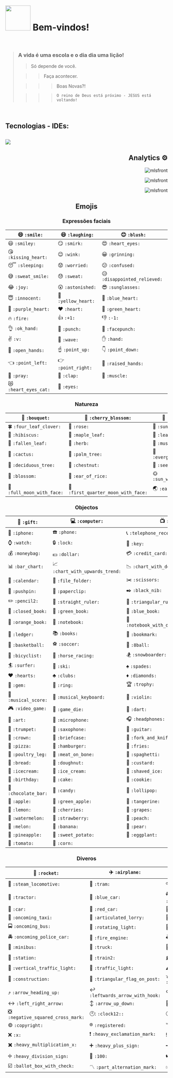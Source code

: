 <h1><img src="https://emojis.slackmojis.com/emojis/images/1450372448/149/sonic.gif?1450372448" width="78"/> Bem-vindos!</h1>

<br>

> ### A vida é uma escola e o dia dia uma lição!
>
>> Só depende de você.
>
>>> Faça acontecer.
>
>>>> Boas Novas?!
>
>>>> `O reino de Deus está próximo - JESUS está voltando!`

<br>

<div align="left">   
<h2> Tecnologias - IDEs:<h2>
  <p>
    <a href="https://skillicons.dev">
      <img src="https://skillicons.dev/icons?i=html,js,css,php,react,nodejs,laravel,wordpress,bootstrap,mysql,java,md,py,qt,vscode,atom,androidstudio,eclipse,git,github,linux,svg,aws" />
    </a>
  </p>
</div>

<div align="right">  
  <h2>Analytics ⚙️</h2>
  <p><img src="https://github-readme-stats.vercel.app/api/top-langs?username=mlsfront&show_icons=true&locale=en&layout=compact" alt="mlsfront" /></p>
  
  <p><img src="https://github-readme-stats.vercel.app/api?username=mlsfront&show_icons=true&locale=en" alt="mlsfront" /></p>
  
  <p><img src="https://github-readme-streak-stats.herokuapp.com/?user=mlsfront&" alt="mlsfront" /></p>
</div>

<div align="center">
  <h2>Emojis</h2>
  
  ### Expressões faciais
  | :smile: `:smile:` | :laughing: `:laughing:` | :blush: `:blush:` |
  |---|---|---|
  | :smiley: `:smiley:` | :smirk: `:smirk:` | :heart_eyes: `:heart_eyes:` |
  | :kissing_heart: `:kissing_heart:` | :wink: `:wink:` | :grinning: `:grinning:` |
  | :sleeping: `:sleeping:` | :worried: `:worried:` | :confused: `:confused:` |
  | :sweat_smile: `:sweat_smile:` | :sweat: `:sweat:` | :disappointed_relieved: `:disappointed_relieved:` |
  | :joy: `:joy:` | :astonished: `:astonished:` | :sunglasses: `:sunglasses:` |
  | :innocent: `:innocent:` | :yellow_heart: `:yellow_heart:` | :blue_heart: `:blue_heart:` |
  | :purple_heart: `:purple_heart:` | :heart: `:heart:` | :green_heart: `:green_heart:` |
  | :fire: `:fire:` | :+1: `:+1:` | :-1: `:-1:` |
  | :ok_hand: `:ok_hand:` | :punch: `:punch:` | :facepunch: `:facepunch:` |
  | :v: `:v:` | :wave: `:wave:` | :hand: `:hand:` |
  | :open_hands: `:open_hands:` | :point_up: `:point_up:` | :point_down: `:point_down:` |
  | :point_left: `:point_left:` | :point_right: `:point_right:` | :raised_hands: `:raised_hands:` |
  | :pray: `:pray:` | :clap: `:clap:` | :muscle: `:muscle:` |
  | :heart_eyes_cat: `:heart_eyes_cat:` | :eyes: `:eyes:` |
  
  ### Natureza
  | :bouquet: `:bouquet:` | :cherry_blossom: `:cherry_blossom:` | :tulip: `:tulip:` |
  |---|---|---|
  | :four_leaf_clover: `:four_leaf_clover:` | :rose: `:rose:` | :sunflower: `:sunflower:` |
  | :hibiscus: `:hibiscus:` | :maple_leaf: `:maple_leaf:` | :leaves: `:leaves:` |
  | :fallen_leaf: `:fallen_leaf:` | :herb: `:herb:` | :mushroom: `:mushroom:` |
  | :cactus: `:cactus:` | :palm_tree: `:palm_tree:` | :evergreen_tree: `:evergreen_tree:` |
  | :deciduous_tree: `:deciduous_tree:` | :chestnut: `:chestnut:` | :seedling: `:seedling:` |
  | :blossom: `:blossom:` | :ear_of_rice: `:ear_of_rice:` | :sun_with_face: `:sun_with_face:` |
  | :full_moon_with_face: `:full_moon_with_face:` | :first_quarter_moon_with_face: `:first_quarter_moon_with_face:` | :earth_asia: `:earth_asia:` | :partly_sunny: `:partly_sunny:` |
  
  ### Objectos
  | :gift: `:gift:`  | :computer: `:computer:`  | :tv: `:tv:`  |
  |---|---|---|
  | :iphone: `:iphone:`  | :phone: `:phone:`  | :telephone_receiver: `:telephone_receiver:`  |
  | :watch: `:watch:`  | :lock: `:lock:`  | :key: `:key:`  |
  | :moneybag: `:moneybag:`  | :dollar: `:dollar:`  | :credit_card: `:credit_card:`  |
  | :bar_chart: `:bar_chart:`  | :chart_with_upwards_trend: `:chart_with_upwards_trend:`  | :chart_with_downwards_trend: `:chart_with_downwards_trend:`  |
  | :calendar: `:calendar:`  | :file_folder: `:file_folder:`  | :scissors: `:scissors:`  |
  | :pushpin: `:pushpin:`  | :paperclip: `:paperclip:`  | :black_nib: `:black_nib:`  |
  | :pencil2: `:pencil2:`  | :straight_ruler: `:straight_ruler:`  | :triangular_ruler: `:triangular_ruler:`  |
  | :closed_book: `:closed_book:`  | :green_book: `:green_book:`  | :blue_book: `:blue_book:`  |
  | :orange_book: `:orange_book:`  | :notebook: `:notebook:`  | :notebook_with_decorative_cover: `:notebook_with_decorative_cover:`  |
  | :ledger: `:ledger:`  | :books: `:books:`  | :bookmark: `:bookmark:`  |
  | :basketball: `:basketball:`  | :soccer: `:soccer:`  | :8ball: `:8ball:`  |
  | :bicyclist: `:bicyclist:`  | :horse_racing: `:horse_racing:`  | :snowboarder: `:snowboarder:`  |
  | :surfer: `:surfer:`  | :ski: `:ski:`  | :spades: `:spades:`  |
  | :hearts: `:hearts:`  | :clubs: `:clubs:`  | :diamonds: `:diamonds:`  |
  | :gem: `:gem:`  | :ring: `:ring:`  | :trophy: `:trophy:`  |
  | :musical_score: `:musical_score:`  | :musical_keyboard: `:musical_keyboard:`  | :violin: `:violin:`  |
  | :video_game: `:video_game:`  | :game_die: `:game_die:`  | :dart: `:dart:`  |
  | :art: `:art:`  | :microphone: `:microphone:`  | :headphones: `:headphones:`  |
  | :trumpet: `:trumpet:`  | :saxophone: `:saxophone:`  | :guitar: `:guitar:`  |
  | :crown: `:crown:`  | :briefcase: `:briefcase:`  | :fork_and_knife: `:fork_and_knife:`  |
  | :pizza: `:pizza:`  | :hamburger: `:hamburger:`  | :fries: `:fries:`  |
  | :poultry_leg: `:poultry_leg:`  | :meat_on_bone: `:meat_on_bone:`  | :spaghetti: `:spaghetti:`  |
  | :bread: `:bread:`  | :doughnut: `:doughnut:`  | :custard: `:custard:`  |
  | :icecream: `:icecream:`  | :ice_cream: `:ice_cream:`  | :shaved_ice: `:shaved_ice:`  |
  | :birthday: `:birthday:`  | :cake: `:cake:`  | :cookie: `:cookie:`  |
  | :chocolate_bar: `:chocolate_bar:`  | :candy: `:candy:`  | :lollipop: `:lollipop:`  |
  | :apple: `:apple:`  | :green_apple: `:green_apple:`  | :tangerine: `:tangerine:`  |
  | :lemon: `:lemon:`  | :cherries: `:cherries:`  | :grapes: `:grapes:`  |
  | :watermelon: `:watermelon:`  | :strawberry: `:strawberry:`  | :peach: `:peach:`  |
  | :melon: `:melon:`  | :banana: `:banana:`  | :pear: `:pear:`  |
  | :pineapple: `:pineapple:`  | :sweet_potato: `:sweet_potato:`  | :eggplant: `:eggplant:`  |
  | :tomato: `:tomato:`  | :corn: `:corn:`  |
  
  ### Diveros
  | :rocket: `:rocket:`  | :airplane: `:airplane:`  | :helicopter: `:helicopter:`  |
  |---|---|---|
  | :steam_locomotive: `:steam_locomotive:`  | :tram: `:tram:`  | :bike: `:bike:`  |
  | :tractor: `:tractor:`  | :blue_car: `:blue_car:`  | :oncoming_automobile: `:oncoming_automobile:`  |
  | :car: `:car:`  | :red_car: `:red_car:`  | :taxi: `:taxi:`  |
  | :oncoming_taxi: `:oncoming_taxi:`  | :articulated_lorry: `:articulated_lorry:`  | :bus: `:bus:`  |
  | :oncoming_bus: `:oncoming_bus:`  | :rotating_light: `:rotating_light:`  | :police_car: `:police_car:`  |
  | :oncoming_police_car: `:oncoming_police_car:`  | :fire_engine: `:fire_engine:`  | :ambulance: `:ambulance:`  |
  | :minibus: `:minibus:`  | :truck: `:truck:`  | :train: `:train:`  |
  | :station: `:station:`  | :train2: `:train2:`  | :fuelpump: `:fuelpump:`  |
  | :vertical_traffic_light: `:vertical_traffic_light:`  | :traffic_light: `:traffic_light:`  | :warning: `:warning:`  |
  | :construction: `:construction:`  | :triangular_flag_on_post: `:triangular_flag_on_post:`  | :arrow_heading_down: `:arrow_heading_down:`  |
  | :arrow_heading_up: `:arrow_heading_up:`  | :leftwards_arrow_with_hook: `:leftwards_arrow_with_hook:`  | :arrow_right_hook: `:arrow_right_hook:`  |
  | :left_right_arrow: `:left_right_arrow:`  | :arrow_up_down: `:arrow_up_down:`  | :no_entry_sign: `:no_entry_sign:`  |
  | :negative_squared_cross_mark: `:negative_squared_cross_mark:`  | :clock12:: `:clock12::`  | :clock6: `:clock6:`  |
  | :copyright: `:copyright:`  | :registered: `:registered:`  | :tm: `:tm:`  |
  | :x: `:x:`  | :heavy_exclamation_mark: `:heavy_exclamation_mark:`  | :bangbang: `:bangbang:`  |
  | :heavy_multiplication_x: `:heavy_multiplication_x:`  | :heavy_plus_sign: `:heavy_plus_sign:`  | :heavy_minus_sign: `:heavy_minus_sign:`  |
  | :heavy_division_sign: `:heavy_division_sign:`  | :100: `:100:`  | :heavy_check_mark: `:heavy_check_mark:`  |
  | :ballot_box_with_check: `:ballot_box_with_check:`  | :part_alternation_mark: `:part_alternation_mark:`  | :white_check_mark: `:white_check_mark:`  |
</div>
